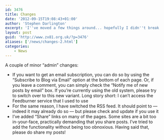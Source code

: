 ```yaml
---
id: 3476
title: Changes
date: '2012-09-15T19:08:43+01:00'
author: 'Stephen Darlington'
excerpt: 'I''ve moved a few things around... hopefully I didn''t break anything!'
layout: post
guid: 'http://www.zx81.org.uk/?p=3476'
aliases: ['/news/changes-2.html']
categories:
    - News
---
```


A couple of minor “admin” changes:

- If you want to get an email subscription, you can do so by using the “Subscribe to Blog via Email” option at the bottom of each page. Or, if you leave a comment, you can simply check the “Notify me of new posts by email” box. If you’re currently using the old system, please try to switch over to this new variant. Long story short: I can’t access the Feedburner service that I used to use
- For the same reason, I have switched the RSS feed. It should point to </feed> — indeed it may already do so — but please check and update if you use it
- I’ve added “Share” links on many of the pages. Some sites are a bit too in-your-face, practically demanding that you share posts. I’ve tried to add the functionality without being too obnoxious. Having said that, please do share my posts!